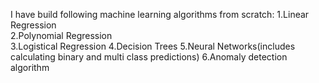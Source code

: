 I have build following machine learning algorithms from scratch:
         1.Linear Regression<br>
         2.Polynomial Regression<br>
         3.Logistical Regression
         4.Decision Trees
         5.Neural Networks(includes calculating binary and multi class predictions)
         6.Anomaly detection algorithm 
